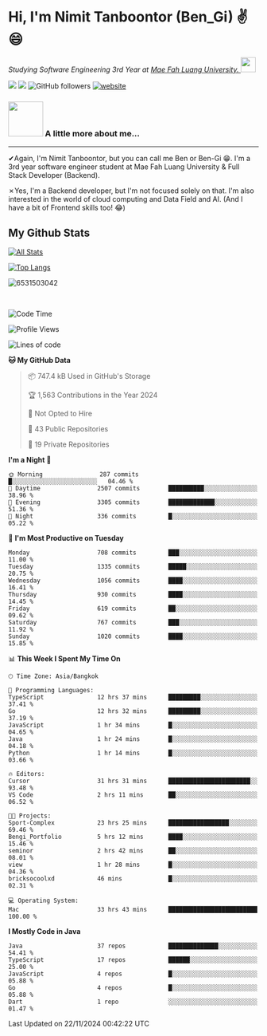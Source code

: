 # Hi, I'm Nimit Tanboontor (Ben_Gi) ✌😄
<p><em>Studying Software Engineering 3rd Year at <a href="https://en.mfu.ac.th/home.html"> Mae Fah Luang University.
</a><img src="https://media.giphy.com/media/WUlplcMpOCEmTGBtBW/giphy.gif" width="30"> </em></p>


[![](https://img.shields.io/badge/linkedin-%230077B5.svg?style=for-the-badge&logo=linkedin)]([https://www.linkedin.com/in/thanaphoom-babparn/](https://www.linkedin.com/in/nimit-tanbooutor-798139246/))
[![](https://img.shields.io/badge/Medium-12100E?style=for-the-badge&logo=medium&logoColor=white)](https://medium.com/@nimittanbooutor)
![GitHub followers](https://img.shields.io/github/followers/6531503042?label=Follow&style=social)
[![website](https://img.shields.io/badge/Website-46a2f1.svg?&style=flat-square&logo=Google-Chrome&logoColor=white&link=https://6531503042.github.io/Portfolio-BenGi/)](https://6531503042.github.io/Portfolio-BenGi/)

### <img src="https://media.giphy.com/media/VgCDAzcKvsR6OM0uWg/giphy.gif" width="70"> A little more about me...  

<hr> <!-- Horizontal line -->

&#10004;Again, I'm Nimit Tanboontor, but you can call me Ben or Ben-Gi 😁. I'm a 3rd year software engineer student at Mae Fah Luang University & Full Stack Developer (Backend).

&#10007;Yes, I'm a Backend developer, but I'm not focused solely on that. I'm also interested in the world of cloud computing and Data Field and AI. (And I have a bit of Frontend skills too! 😂)


## My Github Stats

[![All Stats](https://github-readme-stats.vercel.app/api?username=6531503042&show_icons=true&theme=algolia)](https://github.com/6531503042)

[![Top Langs](https://github-readme-stats.vercel.app/api/top-langs/?username=6531503042&layout=compact&theme=algolia)](https://github.com/6531503042)

<p><img align="center" src="https://github-readme-streak-stats.herokuapp.com/?user=6531503042&" alt="6531503042" /></p>

<br />


<!--START_SECTION:waka-->
![Code Time](http://img.shields.io/badge/Code%20Time-216%20hrs%2022%20mins-blue)

![Profile Views](http://img.shields.io/badge/Profile%20Views-6-blue)

![Lines of code](https://img.shields.io/badge/From%20Hello%20World%20I%27ve%20Written-17.6%20million%20lines%20of%20code-blue)

**🐱 My GitHub Data** 

> 📦 747.4 kB Used in GitHub's Storage 
 > 
> 🏆 1,563 Contributions in the Year 2024
 > 
> 🚫 Not Opted to Hire
 > 
> 📜 43 Public Repositories 
 > 
> 🔑 19 Private Repositories 
 > 
**I'm a Night 🦉** 

```text
🌞 Morning                287 commits         █░░░░░░░░░░░░░░░░░░░░░░░░   04.46 % 
🌆 Daytime                2507 commits        ██████████░░░░░░░░░░░░░░░   38.96 % 
🌃 Evening                3305 commits        █████████████░░░░░░░░░░░░   51.36 % 
🌙 Night                  336 commits         █░░░░░░░░░░░░░░░░░░░░░░░░   05.22 % 
```
📅 **I'm Most Productive on Tuesday** 

```text
Monday                   708 commits         ███░░░░░░░░░░░░░░░░░░░░░░   11.00 % 
Tuesday                  1335 commits        █████░░░░░░░░░░░░░░░░░░░░   20.75 % 
Wednesday                1056 commits        ████░░░░░░░░░░░░░░░░░░░░░   16.41 % 
Thursday                 930 commits         ████░░░░░░░░░░░░░░░░░░░░░   14.45 % 
Friday                   619 commits         ██░░░░░░░░░░░░░░░░░░░░░░░   09.62 % 
Saturday                 767 commits         ███░░░░░░░░░░░░░░░░░░░░░░   11.92 % 
Sunday                   1020 commits        ████░░░░░░░░░░░░░░░░░░░░░   15.85 % 
```


📊 **This Week I Spent My Time On** 

```text
🕑︎ Time Zone: Asia/Bangkok

💬 Programming Languages: 
TypeScript               12 hrs 37 mins      █████████░░░░░░░░░░░░░░░░   37.41 % 
Go                       12 hrs 32 mins      █████████░░░░░░░░░░░░░░░░   37.19 % 
JavaScript               1 hr 34 mins        █░░░░░░░░░░░░░░░░░░░░░░░░   04.65 % 
Java                     1 hr 24 mins        █░░░░░░░░░░░░░░░░░░░░░░░░   04.18 % 
Python                   1 hr 14 mins        █░░░░░░░░░░░░░░░░░░░░░░░░   03.66 % 

🔥 Editors: 
Cursor                   31 hrs 31 mins      ███████████████████████░░   93.48 % 
VS Code                  2 hrs 11 mins       ██░░░░░░░░░░░░░░░░░░░░░░░   06.52 % 

🐱‍💻 Projects: 
Sport-Complex            23 hrs 25 mins      █████████████████░░░░░░░░   69.46 % 
Bengi_Portfolio          5 hrs 12 mins       ████░░░░░░░░░░░░░░░░░░░░░   15.46 % 
seminor                  2 hrs 42 mins       ██░░░░░░░░░░░░░░░░░░░░░░░   08.01 % 
view                     1 hr 28 mins        █░░░░░░░░░░░░░░░░░░░░░░░░   04.36 % 
bricksocoolxd            46 mins             █░░░░░░░░░░░░░░░░░░░░░░░░   02.31 % 

💻 Operating System: 
Mac                      33 hrs 43 mins      █████████████████████████   100.00 % 
```

**I Mostly Code in Java** 

```text
Java                     37 repos            ██████████████░░░░░░░░░░░   54.41 % 
TypeScript               17 repos            ██████░░░░░░░░░░░░░░░░░░░   25.00 % 
JavaScript               4 repos             █░░░░░░░░░░░░░░░░░░░░░░░░   05.88 % 
Go                       4 repos             █░░░░░░░░░░░░░░░░░░░░░░░░   05.88 % 
Dart                     1 repo              ░░░░░░░░░░░░░░░░░░░░░░░░░   01.47 % 
```




 Last Updated on 22/11/2024 00:42:22 UTC
<!--END_SECTION:waka-->
